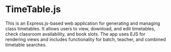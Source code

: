 # TimeTable.js
This is an Express.js-based web application for generating and managing class timetables. It allows users to view, download, and edit timetables, check classroom availability, and book slots. The app uses EJS for rendering views and includes functionality for batch, teacher, and combined timetable searches.

